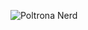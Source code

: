 ![Poltrona Nerd](https://github.com/TCriGa/poltrona_nerd/assets/90049866/097e49d1-b086-4b12-9ca2-deb0efe3ad1c)

